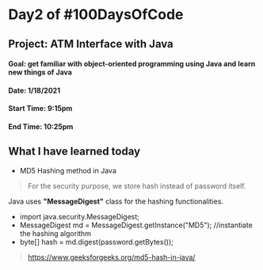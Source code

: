 # Day2 of #100DaysOfCode

## Project: ATM Interface with Java
#### Goal: get familiar with object-oriented programming using Java and learn new things of Java
#### Date: 1/18/2021
#### Start Time: 9:15pm
#### End Time: 10:25pm

## What I have learned today
* MD5 Hashing method in Java
> For the security purpose, we store hash instead of password itself.

Java uses **"MessageDigest"** class for the hashing functionalities.   
* import java.security.MessageDigest;
* MessageDigest md = MessageDigest.getInstance("MD5");  //instantiate the hashing algorithm
* byte[] hash = md.digest(password.getBytes());

> https://www.geeksforgeeks.org/md5-hash-in-java/
